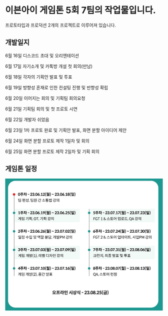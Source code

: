 # 이븐아이 게임톤 5회 7팀의 작업물입니다.
프로토타입과 프로덕션 2개의 프로젝트로 이루어져 있습니다.

## 개발일지

6월 16일 디스코드 초대 및 오리엔테이션

6월 17일 자기소개 및 카톡방 개설 첫 회의(만남)

6월 18일 각자의 기획안 발표 및 투표

6월 19일 방향성 혼재로 인한 컨설팅 진행 및 반향성 확립

6월 20일 이어지는 회의 및 기획팀 회의요청

6월 21일 기획팀 회의 및 첫 프로토 시연

6월 22일 개발자 쉬었음

6월 23일 1차 프로토 완료 및 기획안 발표, 화면 분할 아이디어 제안

6월 24일 화면 분할 프로토 제작 1일차 및 회의

6월 25일 화면 분할 프로토 제작 2일차 및 기획 회의


## 게임톤 일정

![milestone](gamethon/schedule.png)
